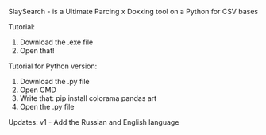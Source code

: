 SlaySearch - is a Ultimate Parcing x Doxxing tool on a Python for CSV bases

Tutorial:
1. Download the .exe file
2. Open that!

Tutorial for Python version:
1. Download the .py file
2. Open CMD
3. Write that: pip install colorama pandas art
4. Open the .py file

Updates:
v1 - Add the Russian and English language
